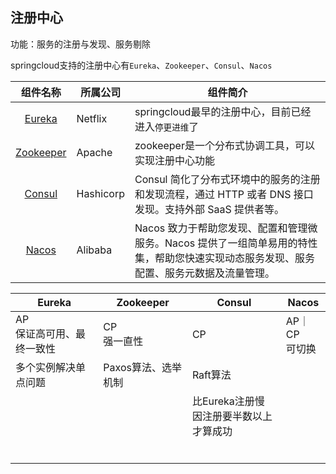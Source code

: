 ## 注册中心

功能：服务的注册与发现、服务剔除

​    springcloud支持的注册中心有`Eureka`、`Zookeeper`、`Consul`、`Nacos`

|                           组件名称                           | 所属公司  | 组件简介                                                     |
| :----------------------------------------------------------: | --------- | ------------------------------------------------------------ |
| [Eureka](https://links.jianshu.com/go?to=https%3A%2F%2Fgithub.com%2FNetflix%2Feureka) | Netflix   | springcloud最早的注册中心，目前已经进入`停更进维`了          |
| [Zookeeper](https://links.jianshu.com/go?to=http%3A%2F%2Fzookeeper.apache.org%2F) | Apache    | zookeeper是一个分布式协调工具，可以实现注册中心功能          |
| [Consul](https://links.jianshu.com/go?to=https%3A%2F%2Fwww.consul.io%2F) | Hashicorp | Consul 简化了分布式环境中的服务的注册和发现流程，通过 HTTP 或者 DNS 接口发现。支持外部 SaaS 提供者等。 |
| [Nacos](https://links.jianshu.com/go?to=https%3A%2F%2Fnacos.io%2Fzh-cn%2F) | Alibaba   | Nacos 致力于帮助您发现、配置和管理微服务。Nacos 提供了一组简单易用的特性集，帮助您快速实现动态服务发现、服务配置、服务元数据及流量管理。 |



| Eureka                         | Zookeeper           | Consul                                       | Nacos              |
| ------------------------------ | ------------------- | -------------------------------------------- | ------------------ |
| AP<br />保证高可用、最终一致性 | CP<br />强一直性    | CP                                           | AP｜CP<br />可切换 |
| 多个实例解决单点问题           | Paxos算法、选举机制 | Raft算法                                     |                    |
|                                |                     | 比Eureka注册慢<br />因注册要半数以上才算成功 |                    |
|                                |                     |                                              |                    |
|                                |                     |                                              |                    |
|                                |                     |                                              |                    |
|                                |                     |                                              |                    |
|                                |                     |                                              |                    |
|                                |                     |                                              |                    |

​    